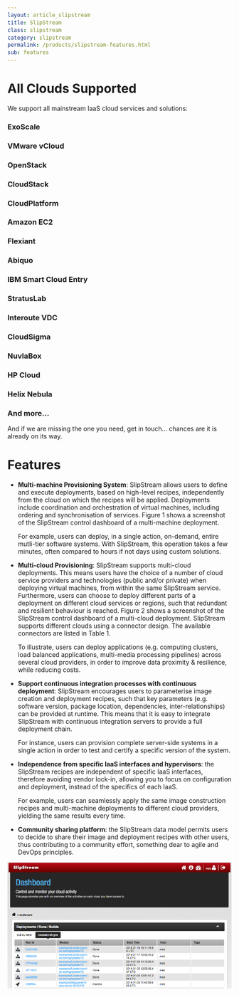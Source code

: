 ```yaml
---
layout: article_slipstream
title: SlipStream
class: slipstream
category: slipstream
permalink: /products/slipstream-features.html
sub: features
---
```


<h1>All Clouds Supported</h1>
<p>We support all mainstream IaaS cloud services and solutions:</p>
<div class="container">
	<div class="row">
	  <div class="col-md-3">
	    <h3>ExoScale</h3>
	  </div>
	  <div class="col-md-3">
	    <h3>VMware vCloud</h3>
	  </div>
	  <div class="col-md-3">
	    <h3>OpenStack</h3>
	  </div>
	  <div class="col-md-3">
	    <h3>CloudStack</h3>
	  </div>
	  <div class="col-md-3">
	    <h3>CloudPlatform</h3>
	  </div>
	  <div class="col-md-3">
	    <h3>Amazon EC2</h3>
	  </div>
	  <div class="col-md-3">
	    <h3>Flexiant</h3>
	  </div>
	  <div class="col-md-3">
	    <h3>Abiquo</h3>
	  </div>
	  <div class="col-md-3">
	    <h3>IBM Smart Cloud Entry</h3>
	  </div>
	  <div class="col-md-3">
	    <h3>StratusLab</h3>
	  </div>
	  <div class="col-md-3">
	    <h3>Interoute VDC</h3>
	  </div>
	  <div class="col-md-3">
	    <h3>CloudSigma</h3>
	  </div>
	  <div class="col-md-3">
	    <h3>NuvlaBox</h3>
	  </div>
	  <div class="col-md-3">
	    <h3>HP Cloud</h3>
	  </div>
	  <div class="col-md-3">
	    <h3>Helix Nebula</h3>
	  </div>
	  <div class="col-md-3">
	    <h3>And more...</h3>
	  </div>
	</div>
</div>
<p/>
<p>And if we are missing the one you need, get in touch... chances are it is already on its way.</p>


Features
========

* **Multi-machine Provisioning System**: SlipStream allows users to define and execute deployments, based on high-level recipes, independently from the cloud on which the recipes will be applied.  Deployments include coordination and orchestration of virtual machines, including ordering and synchronisation of services. Figure 1 shows a screenshot of the SlipStream control dashboard of a multi-machine deployment.

  For example, users can deploy, in a single action, on-demand, entire mutli-tier software systems. With SlipStream, this operation takes a few minutes, often compared to hours if not days using custom solutions. 

* **Multi-cloud Provisioning**: SlipStream supports multi-cloud deployments. This means users have the choice of a number of cloud service providers and technologies (public and/or private) when deploying virtual machines, from within the same SlipStream service. Furthermore, users can choose to deploy different parts of a deployment on different cloud services or regions, such that redundant and resilient behaviour is reached.  Figure 2 shows a screenshot of the SlipStream control dashboard of a multi-cloud deployment.  SlipStream supports different clouds using a connector design.  The available connectors are listed in Table 1.

  To illustrate, users can deploy applications (e.g. computing clusters, load balanced applications, multi-media processing pipelines) across several cloud providers, in order to improve data proximity & resilience, while reducing costs.

* **Support continuous integration processes with continuous deployment**: SlipStream encourages users to parameterise image creation and deployment recipes, such that key parameters (e.g. software version, package location, dependencies, inter-relationships) can be provided at runtime. This means that it is easy to integrate SlipStream with continuous integration servers to provide a full deployment chain. 
	
  For instance, users can provision complete server-side systems in a single action in order to test and certify a specific version of the system.

* **Independence from specific IaaS interfaces and hypervisors**: the SlipStream recipes are independent of specific IaaS interfaces, therefore avoiding vendor lock-in, allowing you to focus on configuration and deployment, instead of the specifics of each IaaS. 

  For example, users can seamlessly apply the same image construction recipes and multi-machine deployments to different cloud providers, yielding the same results every time.

* **Community sharing platform**: the SlipStream data model permits users to decide to share their image and deployment recipes with other users, thus contributing to a community effort, something dear to agile and DevOps principles.

<p align="center">
    <img src="/img/content/slipstream/dashboard.png" alt="SlipStream Dashboard" width="700" />
</p>

